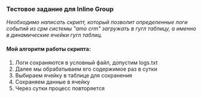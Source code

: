 ### Тестовое задание для Inline Group

*Необходимо написать скрипт, который позволит определенные логи событий из срм 
системы "amo crm" загружать в гугл таблицу, а именно в динамические ячейки 
гугл таблиц.*

#### Мой алгоритм работы скрипта:
1. Логи сохраняются в условный файл, допустим logs.txt
2. Далее мы обрабатываем его содержимое раз в сутки
3. Выбираем ячейку в таблице для сохранения
4. Сохраняем данные в ячейку
5. Через сутки процесс повторяется

